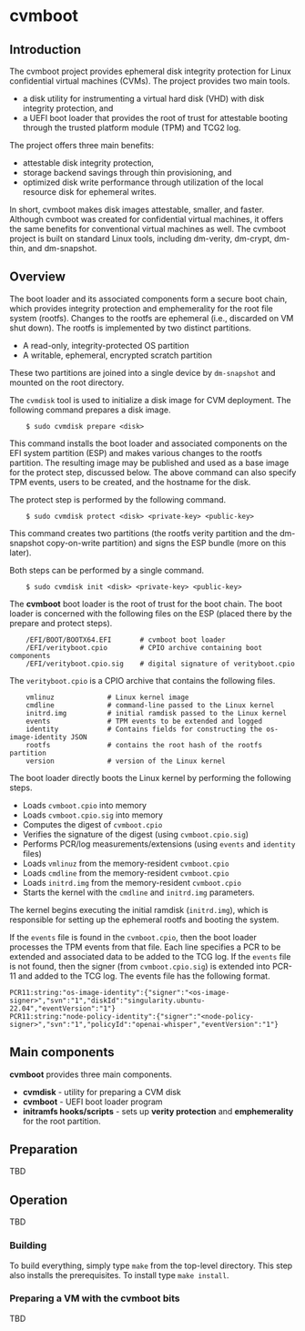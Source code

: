 # cvmboot

## Introduction

The cvmboot project provides ephemeral disk integrity protection for Linux
confidential virtual machines (CVMs). The project provides two main tools.

* a disk utility for instrumenting a virtual hard disk (VHD) with disk
  integrity protection, and
* a UEFI boot loader that provides the root of trust for attestable booting
  through the trusted platform module (TPM) and TCG2 log.

The project offers three main benefits:

* attestable disk integrity protection,
* storage backend savings through thin provisioning, and
* optimized disk write performance through utilization of the local resource
  disk for ephemeral writes.

In short, cvmboot makes disk images attestable, smaller, and faster. Although
cvmboot was created for confidential virtual machines, it offers the same
benefits for conventional virtual machines as well. The cvmboot project is
built on standard Linux tools, including dm-verity, dm-crypt, dm-thin, and
dm-snapshot.

## Overview

The boot loader and its associated components form a secure boot chain, which
provides integrity protection and emphemerality for the root file system
(rootfs). Changes to the rootfs are ephemeral (i.e., discarded on VM shut
down). The rootfs is implemented by two distinct partitions.

* A read-only, integrity-protected OS partition
* A writable, ephemeral, encrypted scratch partition

These two partitions are joined into a single device by ``dm-snapshot`` and
mounted on the root directory.

The ``cvmdisk`` tool is used to initialize a disk image for CVM deployment.
The following command prepares a disk image.


```
    $ sudo cvmdisk prepare <disk>
```

This command installs the boot loader and associated components on the EFI
system partition (ESP) and makes various changes to the rootfs partition. The
resulting image may be published and used as a base image for the protect step,
discussed below. The above command can also specify TPM events, users to be
created, and the hostname for the disk.

The protect step is performed by the following command.

```
    $ sudo cvmdisk protect <disk> <private-key> <public-key>
```

This command creates two partitions (the rootfs verity partition and the
dm-snapshot copy-on-write partition) and signs the ESP bundle (more on this
later).

Both steps can be performed by a single command.

```
    $ sudo cvmdisk init <disk> <private-key> <public-key>
```

The **cvmboot** boot loader is the root of trust for the boot chain. The
boot loader is concerned with the following files on the ESP (placed there
by the prepare and protect steps).

```
    /EFI/BOOT/BOOTX64.EFI       # cvmboot boot loader
    /EFI/verityboot.cpio        # CPIO archive containing boot components
    /EFI/verityboot.cpio.sig    # digital signature of verityboot.cpio
```

The ``verityboot.cpio`` is a CPIO archive that contains the following files.

```
    vmlinuz             # Linux kernel image
    cmdline             # command-line passed to the Linux kernel
    initrd.img          # initial ramdisk passed to the Linux kernel
    events              # TPM events to be extended and logged
    identity            # Contains fields for constructing the os-image-identity JSON
    rootfs              # contains the root hash of the rootfs partition
    version             # version of the Linux kernel
```

The boot loader directly boots the Linux kernel by performing the following
steps.

- Loads ``cvmboot.cpio`` into memory
- Loads ``cvmboot.cpio.sig`` into memory
- Computes the digest of ``cvmboot.cpio``
- Verifies the signature of the digest (using ``cvmboot.cpio.sig``)
- Performs PCR/log measurements/extensions (using ``events`` and ``identity`` files)
- Loads ``vmlinuz`` from the memory-resident ``cvmboot.cpio``
- Loads ``cmdline`` from the memory-resident ``cvmboot.cpio``
- Loads ``initrd.img`` from the memory-resident ``cvmboot.cpio``
- Starts the kernel with the ``cmdline`` and ``initrd.img`` parameters.

The kernel begins executing the initial ramdisk (``initrd.img``), which is
responsible for setting up the ephemeral rootfs and booting the system.

If the ``events`` file is found in the ``cvmboot.cpio``, then the boot loader
processes the TPM events from that file. Each line specifies a PCR to be
extended and associated data to be added to the TCG log. If the ``events``
file is not found, then the signer (from ``cvmboot.cpio.sig``) is extended
into PCR-11 and added to the TCG log. The events file has the following format.

```
PCR11:string:"os-image-identity":{"signer":"<os-image-signer>","svn":"1","diskId":"singularity.ubuntu-22.04","eventVersion":"1"}
PCR11:string:"node-policy-identity":{"signer":"<node-policy-signer>","svn":"1","policyId":"openai-whisper","eventVersion":"1"}
```

## Main components

**cvmboot** provides three main components.

- **cvmdisk** - utility for preparing a CVM disk
- **cvmboot** - UEFI boot loader program
- **initramfs hooks/scripts** - sets up **verity protection** and **emphemerality** for the root partition.

## Preparation

TBD

## Operation

TBD

### Building

To build everything, simply type ``make`` from the top-level directory. This
step also installs the prerequisites. To install type ``make install``.

### Preparing a VM with the cvmboot bits

TBD
